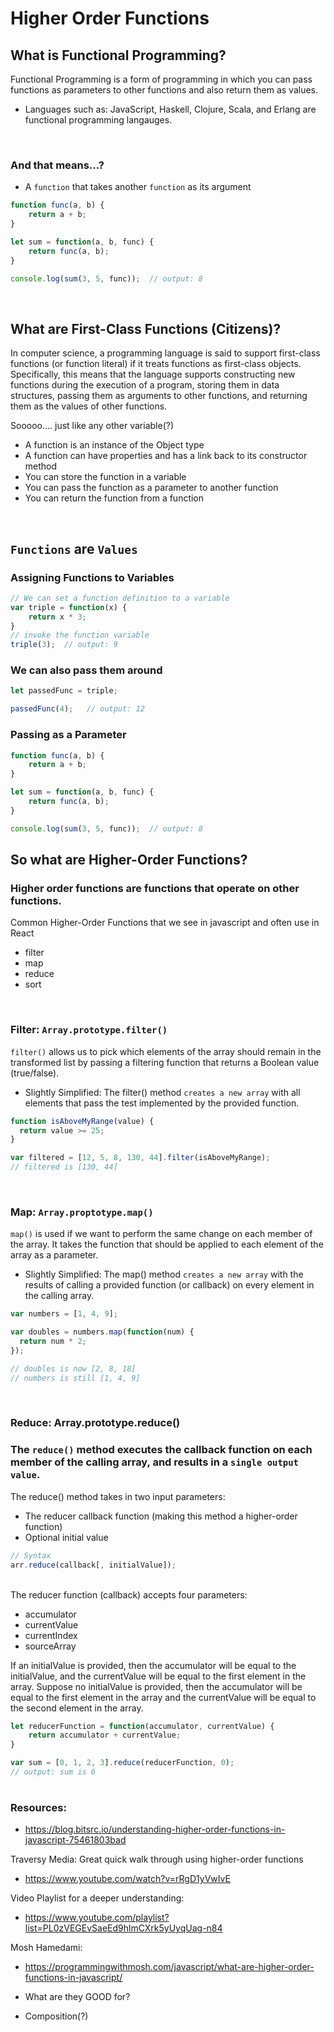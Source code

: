 # Higher Order Functions

## What is Functional Programming?

Functional Programming is a form of programming in which you can pass functions as parameters to other functions and also return them as values.

- Languages such as: JavaScript, Haskell, Clojure, Scala, and Erlang are functional programming langauges.

&nbsp;  
### And that means...?
* A `function` that takes another `function` as its argument

```javascript
function func(a, b) {
    return a + b;
}

let sum = function(a, b, func) {
    return func(a, b);
}

console.log(sum(3, 5, func));  // output: 8
```

&nbsp;  
## What are First-Class Functions (Citizens)?

In computer science, a programming language is said to support first-class functions (or function literal) if it treats functions as first-class objects. Specifically, this means that the language supports constructing new functions during the execution of a program, storing them in data structures, passing them as arguments to other functions, and returning them as the values of other functions.

Sooooo.... just like any other variable(?)

* A function is an instance of the Object type
* A function can have properties and has a link back to its constructor method
* You can store the function in a variable
* You can pass the function as a parameter to another function
* You can return the function from a function

&nbsp;  
## `Functions` are `Values`

### Assigning Functions to Variables
```javascript
// We can set a function definition to a variable
var triple = function(x) {
    return x * 3;
}
// invoke the function variable
triple(3);  // output: 9
```
### We can also pass them around
```javascript
let passedFunc = triple;

passedFunc(4);   // output: 12
```

### Passing as a Parameter
```javascript
function func(a, b) {
    return a + b;
}

let sum = function(a, b, func) {
    return func(a, b);
}

console.log(sum(3, 5, func));  // output: 8
```

## So what are Higher-Order Functions?

### Higher order functions are functions that operate on other functions.

Common Higher-Order Functions that we see in javascript and often use in React
* filter
* map
* reduce
* sort

&nbsp;  
### Filter: `Array.prototype.filter()`
`filter()` allows us to pick which elements of the array should remain in the transformed list by passing a filtering function that returns a Boolean value (true/false). 

* Slightly Simplified: The filter() method `creates a new array` with all elements that pass the test implemented by the provided function.

```javascript
function isAboveMyRange(value) {
  return value >= 25;
}

var filtered = [12, 5, 8, 130, 44].filter(isAboveMyRange);
// filtered is [130, 44]
```



&nbsp;  
### Map: `Array.proptotype.map()`
`map()` is used if we want to perform the same change on each member of the array. It takes the function that should be applied to each element of the array as a parameter.

* Slightly Simplified: The map() method `creates a new array` with the results of calling a provided function (or callback) on every element in the calling array.

```javascript
var numbers = [1, 4, 9];

var doubles = numbers.map(function(num) {
  return num * 2;
});

// doubles is now [2, 8, 18]
// numbers is still [1, 4, 9]
```
&nbsp;  
### Reduce: Array.prototype.reduce()

### The `reduce()` method executes the callback function on each member of the calling array, and results in a `single output value`. 

The reduce() method takes in two input parameters:

* The reducer callback function (making this method a higher-order function)
* Optional initial value

```javascript
// Syntax
arr.reduce(callback[, initialValue]);
```
&nbsp;  
The reducer function (callback) accepts four parameters:

* accumulator
* currentValue
* currentIndex
* sourceArray

If an initialValue is provided, then the accumulator will be equal to the initialValue, and the currentValue will be equal to the first element in the array. Suppose no initialValue is provided, then the accumulator will be equal to the first element in the array and the currentValue will be equal to the second element in the array.


```javascript
let reducerFunction = function(accumulator, currentValue) {
    return accumulator + currentValue;
}

var sum = [0, 1, 2, 3].reduce(reducerFunction, 0);
// output: sum is 6
```
#

### Resources: 

* https://blog.bitsrc.io/understanding-higher-order-functions-in-javascript-75461803bad

Traversy Media: Great quick walk through using higher-order functions
* https://www.youtube.com/watch?v=rRgD1yVwIvE

Video Playlist for a deeper understanding:
* https://www.youtube.com/playlist?list=PL0zVEGEvSaeEd9hlmCXrk5yUyqUag-n84

Mosh Hamedami:
* https://programmingwithmosh.com/javascript/what-are-higher-order-functions-in-javascript/

- What are they GOOD for? 
* Composition(?)

